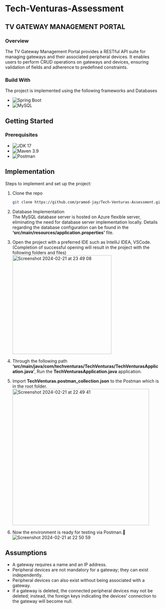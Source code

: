 # Tech-Venturas-Assessment
## TV GATEWAY MANAGEMENT PORTAL

### Overview
The TV Gateway Management Portal provides a RESTful API suite for managing gateways and their associated peripheral devices. It enables users to perform CRUD operations on gateways and devices, ensuring validation of fields and adherence to predefined constraints.

### Build With
The project is implemented using the following frameworks and Databases
* ![Spring Boot](https://img.shields.io/badge/Spring%20Boot-6DB33F?style=flat&logo=spring&logoColor=white)
* ![MySQL](https://img.shields.io/badge/MySQL-4479A1?style=flat&logo=mysql&logoColor=white)

## Getting Started

### Prerequisites
* ![JDK 17](https://img.shields.io/badge/JDK-17-007396?style=flat&logo=java&logoColor=white)
* ![Maven 3.9](https://img.shields.io/badge/Maven-3.9-C71A36?style=flat&logo=apache-maven&logoColor=white)
* ![Postman](https://img.shields.io/badge/Postman-FF6C37?style=flat&logo=postman&logoColor=white)

## Implementation
Steps to implement and set up the project:
1. Clone the repo
    ```sh
   git clone https://github.com/pramod-jay/Tech-Venturas-Assessment.git
   ```
    
2. Database Implementation
  <br/>The MySQL database server is hosted on Azure flexible server, eliminating the need for database server implementation locally. Details regarding the database configuration can be found in the <b>‘src/main/resources/application.properties’</b> file.

3. Open the project with a preferred IDE such as IntelliJ IDEA, VSCode.
   <br/>(Completion of successful opening will result in the project with the following folders and files)
   <img width="321" alt="Screenshot 2024-02-21 at 23 49 08" src="https://github.com/pramod-jay/Tech-Venturas-Assessment/assets/91390000/c60d9249-8701-4b06-9634-d89aeb6fb621">

4. Through the following path <b>‘src/main/java/com/techventuras/TechVenturas/TechVenturasApplication.java’</b>, Run the <b>TechVenturasApplication.java</b> application.

5. Import <b>TechVenturas.postman_collection.json</b> to the Postman which is in the root folder.
   <img width="443" alt="Screenshot 2024-02-21 at 22 49 41" src="https://github.com/pramod-jay/Tech-Venturas-Assessment/assets/91390000/0ef4a546-c1cf-4a1e-85f2-1c67cda51967">
   
6. Now the environment is ready for testing via Postman.👏<br/>
   ![Screenshot 2024-02-21 at 22 50 59](https://github.com/pramod-jay/Tech-Venturas-Assessment/assets/91390000/7efe202c-e744-401e-b6ea-b909d1da805a)

## Assumptions
* A gateway requires a name and an IP address.
* Peripheral devices are not mandatory for a gateway; they can exist independently.
* Peripheral devices can also exist without being associated with a gateway.
* If a gateway is deleted, the connected peripheral devices may not be deleted; instead, the foreign keys indicating the devices' connection to the gateway will become null.
